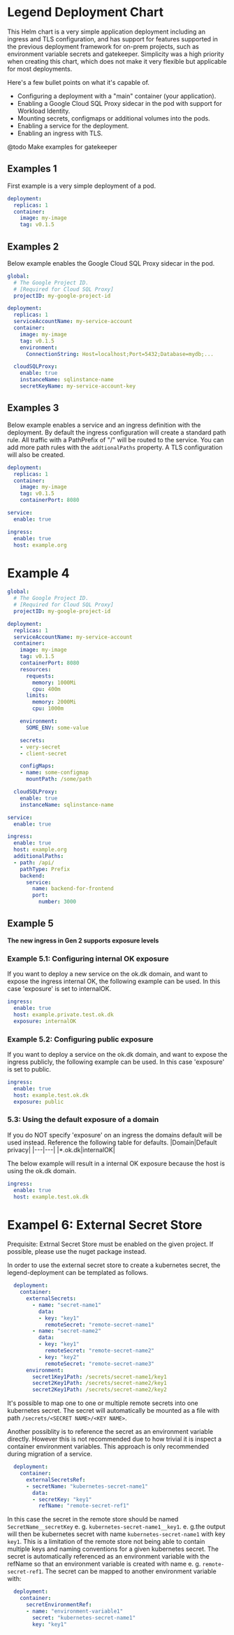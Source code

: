 # Legend Deployment Chart

This Helm chart is a very simple application deployment including an ingress and TLS configuration, and has support for features supported in the previous deployment framework for on-prem projects, such as environment variable secrets and gatekeeper.
Simplicity was a high priority when creating this chart, which does not make it very flexible but applicable for most deployments.

Here's a few bullet points on what it's capable of.
- Configuring a deployment with a "main" container (your application).
- Enabling a Google Cloud SQL Proxy sidecar in the pod with support for Workload Identity.
- Mounting secrets, configmaps or additional volumes into the pods.
- Enabling a service for the deployment.
- Enabling an ingress with TLS.

@todo Make examples for gatekeeper

## Examples 1

First example is a very simple deployment of a pod.

```yaml
deployment:
  replicas: 1
  container:
    image: my-image
    tag: v0.1.5
```

## Examples 2

Below example enables the Google Cloud SQL Proxy sidecar in the pod.

```yaml
global:
  # The Google Project ID.
  # [Required for Cloud SQL Proxy]
  projectID: my-google-project-id

deployment:
  replicas: 1
  serviceAccountName: my-service-account
  container:
    image: my-image
    tag: v0.1.5
    environment:
      ConnectionString: Host=localhost;Port=5432;Database=mydb;...

  cloudSQLProxy:
    enable: true
    instanceName: sqlinstance-name
    secretKeyName: my-service-account-key
```

## Examples 3

Below example enables a service and an ingress definition with the deployment. By default the ingress configuration will create a standard path rule. All traffic with a PathPrefix of "/" will be routed to the service.
You can add more path rules with the `addtionalPaths` property. A TLS configuration will also be created.

```yaml
deployment:
  replicas: 1
  container:
    image: my-image
    tag: v0.1.5
    containerPort: 8080

service:
  enable: true

ingress:
  enable: true
  host: example.org
```

# Example 4

```yaml
global:
  # The Google Project ID.
  # [Required for Cloud SQL Proxy]
  projectID: my-google-project-id

deployment:
  replicas: 1
  serviceAccountName: my-service-account
  container:
    image: my-image
    tag: v0.1.5
    containerPort: 8080
    resources:
      requests:
        memory: 1000Mi
        cpu: 400m
      limits:
        memory: 2000Mi
        cpu: 1000m

    environment:
      SOME_ENV: some-value

    secrets:
    - very-secret
    - client-secret

    configMaps:
    - name: some-configmap
      mountPath: /some/path

  cloudSQLProxy:
    enable: true
    instanceName: sqlinstance-name

service:
  enable: true

ingress:
  enable: true
  host: example.org
  additionalPaths:
  - path: /api/
    pathType: Prefix
    backend:
      service:
        name: backend-for-frontend
        port:
          number: 3000
```
## Example 5

**The new ingress in Gen 2 supports exposure levels**

### Example 5.1: Configuring internal OK exposure
If you want to deploy a new service on the ok.dk domain, and want to expose the ingress internal OK, the following example can be used. In this case 'exposure' is set to internalOK.

```yaml
ingress:
  enable: true
  host: example.private.test.ok.dk
  exposure: internalOK
```

### Example 5.2: Configuring public exposure
If you want to deploy a service on the ok.dk domain, and want to expose the ingress publicly, the following example can be used. In this case 'exposure' is set to public.

```yaml
ingress:
  enable: true
  host: example.test.ok.dk
  exposure: public
```

### 5.3: Using the default exposure of a domain
If you do NOT specify 'exposure' on an ingress the domains default will be used instead. Reference the following table for defaults.
|Domain|Default privacy|
|---|---|
|*.ok.dk|internalOK|

The below example will result in a internal OK exposure because the host is using the ok.dk domain.
```yaml
ingress:
  enable: true
  host: example.test.ok.dk
```


# Exampel 6: External Secret Store
Prequisite: Extrnal Secret Store must be enabled on the given project. If possible, please use the nuget package instead.

In order to use the external secret store to create a kubernetes secret, the legend-deployment can be templated as follows.

``` yaml
  deployment:
    container:
      externalSecrets:
        - name: "secret-name1"
          data:
          - key: "key1"
            remoteSecret: "remote-secret-name1"
        - name: "secret-name2"
          data:
          - key: "key1"
            remoteSecret: "remote-secret-name2"
          - key: "key2"
            remoteSecret: "remote-secret-name3"
      environment:
        secret1Key1Path: /secrets/secret-name1/key1
        secret2Key1Path: /secrets/secret-name2/key1
        secret2Key1Path: /secrets/secret-name2/key2

```
It's possible to map one to one or multiple remote secrets into one kubernetes secret. The secret will automatically be mounted as a file with path `/secrets/<SECRET NAME>/<KEY NAME>`.

Another possiblity is to reference the secret as an environment variable directly. However this is not recommended due to how trivial it is inspect a container environment variables. This approach is only recommended during migration of a service.

``` yaml
  deployment:
    container:
      externalSecretsRef:
      - secretName: "kubernetes-secret-name1"
        data:
        - secretKey: "key1"
          refName: "remote-secret-ref1"

```
In this case the secret in the remote store should be named `SecretName__secretKey` e. g. `kubernetes-secret-name1__key1`. e. g.the output will then be kubernetes secret with name `kubernetes-secret-name1` with key `key1`. This is a limitation of the remote store not being able to contain multiple keys and naming conventions for a given kubernetes secret. The secret is automatically referenced as an environment variable with the refName so that an environment variable is created with name e. g. `remote-secret-ref1`. The secret can be mapped to another environment variable with:

``` yaml
  deployment:
    container:
      secretEnvironmentRef:
      - name: "environment-variable1"
        secret: "kubernetes-secret-name1"
        key: "key1"
```
